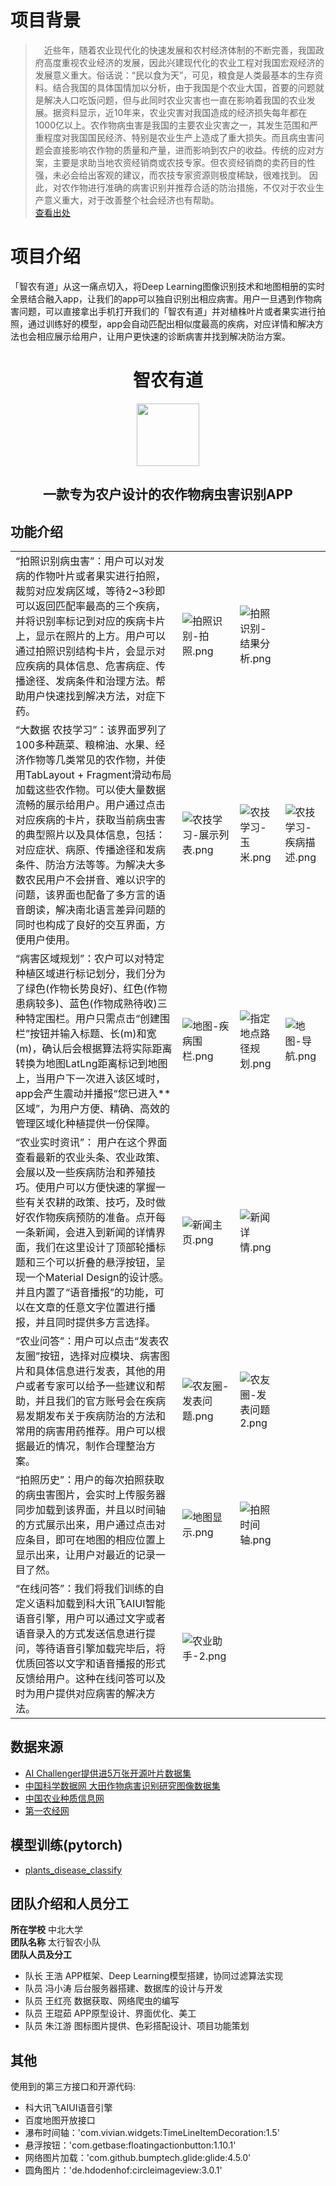# 项目背景
> &emsp;近些年，随着农业现代化的快速发展和农村经济体制的不断完善，我国政府高度重视农业经济的发展，因此兴建现代化的农业工程对我国宏观经济的发展意义重大。俗话说：“民以食为天”，可见，粮食是人类最基本的生存资料。结合我国的具体国情加以分析，由于我国是个农业大国，首要的问题就是解决人口吃饭问题，但与此同时农业灾害也一直在影响着我国的农业发展。据资料显示，近10年来，农业灾害对我国造成的经济损失每年都在1000亿以上。农作物病虫害是我国的主要农业灾害之一，其发生范围和严重程度对我国国民经济、特别是农业生产上造成了重大损失。而且病虫害问题会直接影响农作物的质量和产量，进而影响到农户的收益。传统的应对方案，主要是求助当地农资经销商或农技专家。但农资经销商的卖药目的性强，未必会给出客观的建议，而农技专家资源则极度稀缺，很难找到。
因此，对农作物进行准确的病害识别并推荐合适的防治措施，不仅对于农业生产意义重大，对于改善整个社会经济也有帮助。<br>[查看出处](https://mp.weixin.qq.com/s/rsxmHmYztbsrUD_c678AJw)

# 项目介绍
「智农有道」从这一痛点切入，将Deep Learning图像识别技术和地图相册的实时全景结合融入app，让我们的app可以独自识别出相应病害。用户一旦遇到作物病害问题，可以直接拿出手机打开我们的「智农有道」并对植株叶片或者果实进行拍照，通过训练好的模型，app会自动匹配出相似度最高的疾病，对应详情和解决方法也会相应展示给用户，让用户更快速的诊断病害并找到解决防治方案。

<div align="center">

# 智农有道

<img src="https://upload-images.jianshu.io/upload_images/9140378-9e97dfce5f8b7537.png" height="100px" width="100px"/>

## 一款专为农户设计的农作物病虫害识别APP

</div>

## 功能介绍

|||||
|:--|:--|:--|:--|
|“拍照识别病虫害”：用户可以对发病的作物叶片或者果实进行拍照，裁剪对应发病区域，等待2~3秒即可以返回匹配率最高的三个疾病，并将识别率标记到对应的疾病卡片上，显示在照片的上方。用户可以通过拍照识别结构卡片，会显示对应疾病的具体信息、危害病症、传播途径、发病条件和治理方法。帮助用户快速找到解决方法，对症下药。|![拍照识别-拍照.png](https://upload-images.jianshu.io/upload_images/9140378-93581bf1475821a5.png?imageMogr2/auto-orient/strip%7CimageView2/2/w/1240)|![拍照识别-结果分析.png](https://upload-images.jianshu.io/upload_images/9140378-b97c530ee02a717f.png?imageMogr2/auto-orient/strip%7CimageView2/2/w/1240)||
|“大数据 农技学习”：该界面罗列了100多种蔬菜、粮棉油、水果、经济作物等几类常见的农作物，并使用TabLayout + Fragment滑动布局加载这些农作物。可以使大量数据流畅的展示给用户。用户通过点击对应疾病的卡片，获取当前病虫害的典型照片以及具体信息，包括：对应症状、病原、传播途径和发病条件、防治方法等等。为解决大多数农民用户不会拼音、难以识字的问题，该界面也配备了多方言的语音朗读，解决南北语言差异问题的同时也构成了良好的交互界面，方便用户使用。 |![农技学习-展示列表.png](https://upload-images.jianshu.io/upload_images/9140378-2998fe742b6c60d4.png?imageMogr2/auto-orient/strip%7CimageView2/2/w/1240)|![农技学习-玉米.png](https://upload-images.jianshu.io/upload_images/9140378-2ccbedfbb5e38010.png?imageMogr2/auto-orient/strip%7CimageView2/2/w/1240)|![农技学习-疾病描述.png](https://upload-images.jianshu.io/upload_images/9140378-32085020bdf7ba9b.png?imageMogr2/auto-orient/strip%7CimageView2/2/w/1240)|
|“病害区域规划”：农户可以对特定种植区域进行标记划分，我们分为了绿色(作物长势良好)、红色(作物患病较多)、蓝色(作物成熟待收)三种特定围栏。用户只需点击“创建围栏”按钮并输入标题、长(m)和宽(m)，确认后会根据算法将实际距离转换为地图LatLng距离标记到地图上，当用户下一次进入该区域时，app会产生震动并播报“您已进入**区域”，为用户方便、精确、高效的管理区域化种植提供一份保障。|![地图-疾病围栏.png](https://upload-images.jianshu.io/upload_images/9140378-b17cc0226dfe3709.png?imageMogr2/auto-orient/strip%7CimageView2/2/w/1240)|![指定地点路径规划.png](https://upload-images.jianshu.io/upload_images/9140378-f48bf9f2adb5824c.png?imageMogr2/auto-orient/strip%7CimageView2/2/w/1240)|![地图-导航.png](https://upload-images.jianshu.io/upload_images/9140378-64d4d29e8203d355.png?imageMogr2/auto-orient/strip%7CimageView2/2/w/1240)||
|“农业实时资讯”： 用户在这个界面查看最新的农业头条、农业政策、会展以及一些疾病防治和养殖技巧。使用户可以方便快速的掌握一些有关农耕的政策、技巧，及时做好农作物疾病预防的准备。点开每一条新闻，会进入到新闻的详情界面，我们在这里设计了顶部轮播标题和三个可以折叠的悬浮按钮，呈现一个Material Design的设计感。并且内置了“语音播报”的功能，可以在文章的任意文字位置进行播报，并且同时提供多方言选择。|![新闻主页.png](https://upload-images.jianshu.io/upload_images/9140378-f911d5dc09b0dc01.png?imageMogr2/auto-orient/strip%7CimageView2/2/w/1240)|![新闻详情.png](https://upload-images.jianshu.io/upload_images/9140378-903f989e4f840792.png?imageMogr2/auto-orient/strip%7CimageView2/2/w/1240)||
|“农业问答”：用户可以点击“发表农友圈”按钮，选择对应模块、病害图片和具体信息进行发表，其他的用户或者专家可以给予一些建议和帮助，并且我们的官方账号会在疾病易发期发布关于疾病防治的方法和常用的病害用药推荐。用户可以根据最近的情况，制作合理整治方案。|![农友圈-发表问题.png](https://upload-images.jianshu.io/upload_images/9140378-e199ef6aa472f8bd.png?imageMogr2/auto-orient/strip%7CimageView2/2/w/1240)|![农友圈-发表问题2.png](https://upload-images.jianshu.io/upload_images/9140378-f212a60d503d19a4.png?imageMogr2/auto-orient/strip%7CimageView2/2/w/1240)||
|“拍照历史”：用户的每次拍照获取的病虫害图片，会实时上传服务器同步加载到该界面，并且以时间轴的方式展示出来，用户通过点击对应条目，即可在地图的相应位置上显示出来，让用户对最近的记录一目了然。|![地图显示.png](https://upload-images.jianshu.io/upload_images/9140378-1b18d5522570f09a.png?imageMogr2/auto-orient/strip%7CimageView2/2/w/1240)|![拍照时间轴.png](https://upload-images.jianshu.io/upload_images/9140378-ef9614a7e81ecc21.png?imageMogr2/auto-orient/strip%7CimageView2/2/w/1240)||
|“在线问答”：我们将我们训练的自定义语料加载到科大讯飞AIUI智能语音引擎，用户可以通过文字或者语音录入的方式发送信息进行提问，等待语音引擎加载完毕后，将优质回答以文字和语音播报的形式反馈给用户。这种在线问答可以及时为用户提供对应病害的解决方法。|![农业助手-2.png](https://upload-images.jianshu.io/upload_images/9140378-bc424c455376bce1.png?imageMogr2/auto-orient/strip%7CimageView2/2/w/1240)|||

## 数据来源

+ [AI Challenger提供进5万张开源叶片数据集](https://zhuanlan.zhihu.com/p/28509667)
+ [中国科学数据网 大田作物病害识别研究图像数据集](http://csdata.org/p/290/)
+ [中国农业种质信息网](http://www.cgris.net/)
+ [第一农经网](http://www.1nongjing.com/)

## 模型训练(pytorch)

+ [plants_disease_classify](https://github.com/wanghao15536870732/plants_disease_classify)

## 团队介绍和人员分工

**所在学校**  中北大学 </br>
**团队名称**  太行智农小队 </br>
**团队人员及分工** </br>

+ 队长 王浩  APP框架、Deep Learning模型搭建，协同过滤算法实现</br>
+ 队员 冯小涛  后台服务器搭建、数据库的设计与开发</br>
+ 队员 王红亮  数据获取、网络爬虫的编写</br>
+ 队员 王琨茹  APP原型设计、界面优化、美工</br>
+ 队员 朱江游  图标图片提供、色彩搭配设计、项目功能策划</br>

## 其他

使用到的第三方接口和开源代码:

+ 科大讯飞AIUI语音引擎
+ 百度地图开放接口
+ 瀑布时间轴：'com.vivian.widgets:TimeLineItemDecoration:1.5'
+ 悬浮按钮：'com.getbase:floatingactionbutton:1.10.1'
+ 网络图片加载：'com.github.bumptech.glide:glide:4.5.0'
+ 圆角图片：'de.hdodenhof:circleimageview:3.0.1'
